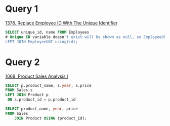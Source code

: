 # Query 1
[1378. Replace Employee ID With The Unique Identifier](https://leetcode.com/problems/replace-employee-id-with-the-unique-identifier/description/?envType=study-plan-v2&envId=top-sql-50)

```SQL
SELECT unique_id, name FROM Employees
# Unique ID variable doesn't exist will be shown as null, so EmployeeUNI table is put at the  right side of LEFT JOIN function
LEFT JOIN EmployeeUNI using(id);
```
# Query 2
[1068. Product Sales Analysis I](https://leetcode.com/problems/product-sales-analysis-i/description/?envType=study-plan-v2&envId=top-sql-50)

```sql
SELECT p.product_name, s.year, s.price
FROM Sales s 
LEFT JOIN Product p
 ON s.product_id = p.product_id
```
```SQL
SELECT product_name, year, price
FROM Sales
    JOIN Product USING (product_id);
```
